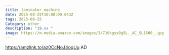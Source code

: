 ```yaml
---
title: laminator machine
date: 2025-08-25T10:08:00.643Z
tags: 2025-08-25
Category: other
description: "19.xx "
image: https://m.media-amazon.com/images/I/716kgsx0g5L._AC_SL1500_.jpg
---
```

https://amzlink.to/az0CcNoJ4oqUu
AD